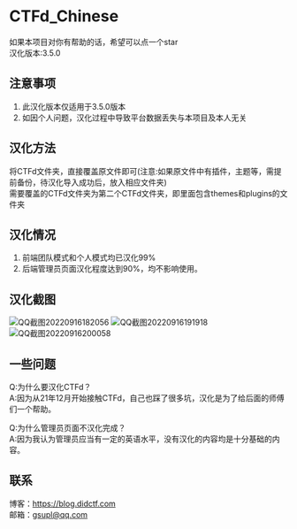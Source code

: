# CTFd_Chinese
如果本项目对你有帮助的话，希望可以点一个star  
汉化版本:3.5.0
## 注意事项
1. 此汉化版本仅适用于3.5.0版本  
3. 如因个人问题，汉化过程中导致平台数据丢失与本项目及本人无关  

## 汉化方法
将CTFd文件夹，直接覆盖原文件即可(注意:如果原文件中有插件，主题等，需提前备份，待汉化导入成功后，放入相应文件夹)  
需要覆盖的CTFd文件夹为第二个CTFd文件夹，即里面包含themes和plugins的文件夹  

## 汉化情况
1. 前端团队模式和个人模式均已汉化99%   
2. 后端管理员页面汉化程度达到90%，均不影响使用。  

## 汉化截图
![QQ截图20220916182056](https://user-images.githubusercontent.com/90653809/190836894-0d6ee2be-99c2-4079-b635-e9cbfd59c50c.png)
![QQ截图20220916191918](https://user-images.githubusercontent.com/90653809/190836895-4dd30db5-2bf2-46cf-b344-d2b213bd18cd.png)
![QQ截图20220916200058](https://user-images.githubusercontent.com/90653809/190836896-c2e5ab84-c42b-41de-921a-d7f7ace28635.png)


## 一些问题

Q:为什么要汉化CTFd？  
A:因为从21年12月开始接触CTFd，自己也踩了很多坑，汉化是为了给后面的师傅们一个帮助。  

Q:为什么管理员页面不汉化完成？  
A:因为我认为管理员应当有一定的英语水平，没有汉化的内容均是十分基础的内容。   

## 联系
博客：https://blog.didctf.com  
邮箱：gsupl@qq.com  
